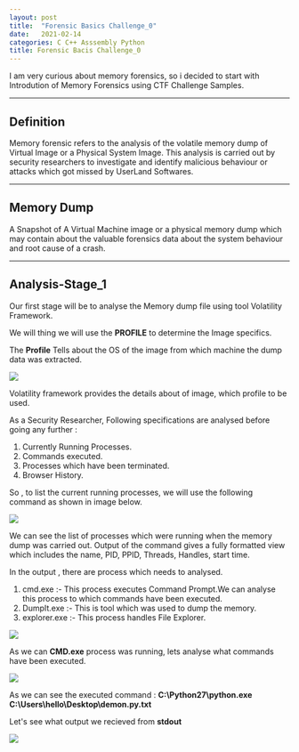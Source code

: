```yaml
---
layout: post
title:  "Forensic Basics Challenge_0"
date:   2021-02-14
categories: C C++ Asssembly Python 
title: Forensic Bacis Challenge_0
---
```


I am very curious about memory forensics, so i decided to start with Introdution of Memory Forensics using CTF Challenge Samples.

---
[](#header-1)**Definition**
---

Memory forensic refers to the analysis of the volatile memory dump of Virtual Image or a Physical System Image. This analysis is carried out by security researchers to investigate and identify malicious behaviour or attacks which got missed by UserLand Softwares.

---
[](#header-1)**Memory Dump**
---

A Snapshot of A Virtual Machine image or a physical memory dump which may contain about the valuable forensics data about the system behaviour and root cause of a crash.

---
[](#header-1)**Analysis-Stage_1**
---

Our first stage will be to analyse the Memory dump file using tool Volatility Framework.

We will thing we will use the **PROFILE** to determine the Image specifics.

The **Profile** Tells about the OS of the image from which machine the dump data was extracted.

![](https://yashomer1994.github.io/yash007.github.io/assets/forensics/challenge0/imageinfo.png)

Volatility framework provides the details about of image, which profile to be used.

As a Security Researcher, Following specifications are analysed before going any further :

1. Currently Running Processes.
2. Commands executed.
3. Processes which have been terminated.
4. Browser History.

So , to list the current running processes, we will use the following command as shown in image below.

![](https://yashomer1994.github.io/yash007.github.io/assets/forensics/challenge0/process.png)

We can see the list of processes which were running when the memory dump was carried out. Output of the command gives a fully formatted view which includes the name, PID, PPID, Threads, Handles, start time.

In the output , there are process which needs to analysed.

1. cmd.exe :- This process executes Command Prompt.We can analyse this process to which commands have been executed.
2. DumpIt.exe :- This is tool which was used to dump the memory.
3. explorer.exe :- This process handles File Explorer.

![](https://yashomer1994.github.io/yash007.github.io/assets/forensics/challenge0/process1.png)

As we can **CMD.exe** process was running, lets analyse what commands have been executed.

![](https://yashomer1994.github.io/yash007.github.io/assets/forensics/challenge0/cmd.png)

As we can see the executed command : **C:\Python27\python.exe C:\Users\hello\Desktop\demon.py.txt**

Let's see what output we recieved from **stdout**

![](https://yashomer1994.github.io/yash007.github.io/assets/forensics/challenge0/hello.png)






